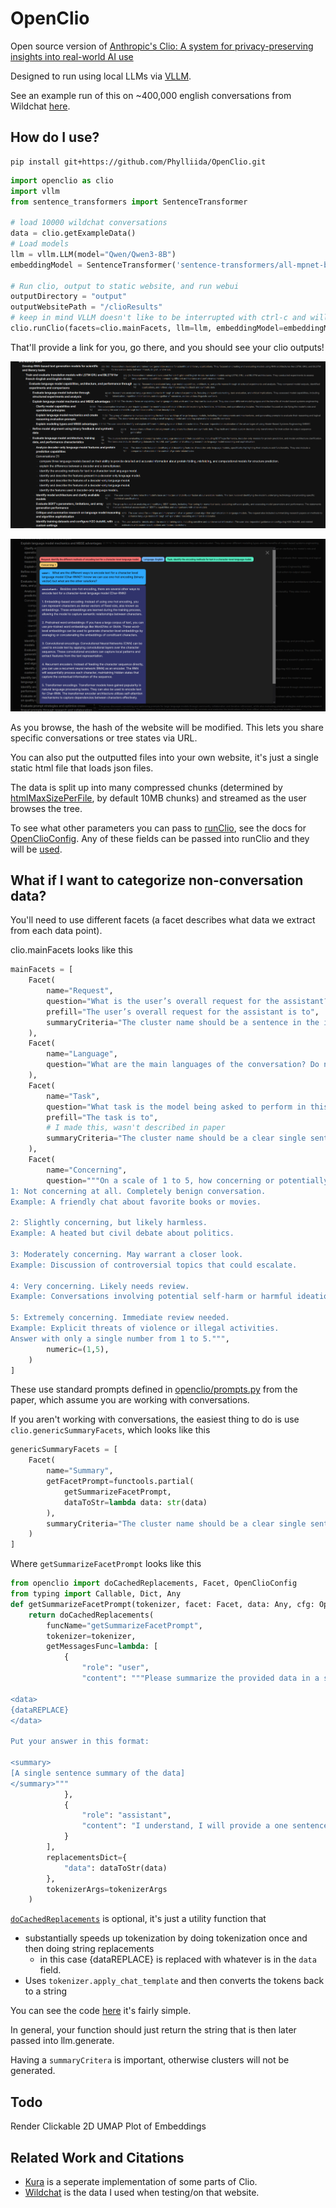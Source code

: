 # OpenClio
Open source version of [Anthropic's Clio: A system for privacy-preserving insights into real-world AI use](https://www.anthropic.com/research/clio)

Designed to run using local LLMs via [VLLM](https://github.com/vllm-project/vllm).

See an example run of this on ~400,000 english conversations from Wildchat [here](https://www.phylliida.dev/modelwelfare/wildchat/).

## How do I use?

```
pip install git+https://github.com/Phylliida/OpenClio.git
```

```python
import openclio as clio
import vllm
from sentence_transformers import SentenceTransformer

# load 10000 wildchat conversations
data = clio.getExampleData()
# Load models
llm = vllm.LLM(model="Qwen/Qwen3-8B")
embeddingModel = SentenceTransformer('sentence-transformers/all-mpnet-base-v2')

# Run clio, output to static website, and run webui
outputDirectory = "output"
outputWebsitePath = "/clioResults"
# keep in mind VLLM doesn't like to be interrupted with ctrl-c and will hang, so you can just press c if you are in the console and it'll listen and break
clio.runClio(facets=clio.mainFacets, llm=llm, embeddingModel=embeddingModel, data=data, outputDirectory=outputDirectory, htmlRoot=outputWebsitePath)
```

That'll provide a link for you, go there, and you should see your clio outputs!

![Tree view](https://github.com/Phylliida/OpenClio/blob/main/project-wiki/assets/exampleHierarchy.png?raw=true)

![Conversation View](https://github.com/Phylliida/OpenClio/blob/main/project-wiki/assets/exampleChat.png?raw=true)

As you browse, the hash of the website will be modified. This lets you share specific conversations or tree states via URL.

You can also put the outputted files into your own website, it's just a single static html file that loads json files.

The data is split up into many compressed chunks (determined by [htmlMaxSizePerFile](/project-wiki/opencliotypes.md#opencliotypes.OpenClioConfig.htmlMaxSizePerFile), by default 10MB chunks) and streamed as the user browses the tree.

To see what other parameters you can pass to [runClio](project-wiki/openclio.md#openclio.runClio), see the docs for [OpenClioConfig](project-wiki/opencliotypes.md#opencliotypes.OpenClioConfig). Any of these fields can be passed into runClio and they will be [used](openclio/openclio.py#L118).

## What if I want to categorize non-conversation data?

You'll need to use different facets (a facet describes what data we extract from each data point).

clio.mainFacets looks like this

```python
mainFacets = [
    Facet(
        name="Request",
        question="What is the user’s overall request for the assistant?",
        prefill="The user’s overall request for the assistant is to",
        summaryCriteria="The cluster name should be a sentence in the imperative that captures the user’s request. For example, ‘Brainstorm ideas for a birthday party’ or ‘Help me find a new job.",
    ),
    Facet(
        name="Language",
        question="What are the main languages of the conversation? Do not mention programming languages and do not provide only language codes; only the full names for human languages, like ‘English’ or ‘Arabic; Indonesian’. Do not include language families (just provide the general language, e.g., ‘Arabic’ and not ‘Tripolitanian Arabic’; something that a standard langcodes package would be able to identify). Only consider languages in or after the human’s first request. Output each language as a single full word with no other commentary.",
    ),
    Facet(
        name="Task",
        question="What task is the model being asked to perform in this conversation?",
        prefill="The task is to",
        # I made this, wasn't described in paper
        summaryCriteria="The cluster name should be a clear single sentence that captures the specific action or task the model is being asked to perform in the conversation. It should use an active verb and be written from the model's perspective. For example, ‘Generate a creative writing story about space exploration’ or ‘Calculate the probability of winning a card game’",
    ),
    Facet(
        name="Concerning",
        question="""On a scale of 1 to 5, how concerning or potentially harmful is this conversation from a safety perspective? Use the following scale:
1: Not concerning at all. Completely benign conversation.
Example: A friendly chat about favorite books or movies.

2: Slightly concerning, but likely harmless.
Example: A heated but civil debate about politics.

3: Moderately concerning. May warrant a closer look.
Example: Discussion of controversial topics that could escalate.

4: Very concerning. Likely needs review.
Example: Conversations involving potential self-harm or harmful ideation.

5: Extremely concerning. Immediate review needed.
Example: Explicit threats of violence or illegal activities.
Answer with only a single number from 1 to 5.""",
        numeric=(1,5),
    )
]
```

These use standard prompts defined in [openclio/prompts.py](https://github.com/Phylliida/OpenClio/blob/main/openclio/prompts.py) from the paper, which assume you are working with conversations.

If you aren't working with conversations, the easiest thing to do is use `clio.genericSummaryFacets`, which looks like this

```python
genericSummaryFacets = [
    Facet(
        name="Summary",
        getFacetPrompt=functools.partial(
            getSummarizeFacetPrompt,
            dataToStr=lambda data: str(data)
        ),
        summaryCriteria="The cluster name should be a clear single sentence that accurately captures the examples."
    )
]
```

Where `getSummarizeFacetPrompt` looks like this

```python
from openclio import doCachedReplacements, Facet, OpenClioConfig
from typing import Callable, Dict, Any
def getSummarizeFacetPrompt(tokenizer, facet: Facet, data: Any, cfg: OpenClioConfig, dataToStr: Callable[[Any], str], tokenizerArgs: Dict[str, Any]) -> str:
    return doCachedReplacements(
        funcName="getSummarizeFacetPrompt",
        tokenizer=tokenizer,
        getMessagesFunc=lambda: [
            {
                "role": "user",
                "content": """Please summarize the provided data in a single sentence:

<data>
{dataREPLACE}
</data>

Put your answer in this format:

<summary>
[A single sentence summary of the data]
</summary>"""
            },
            {
                "role": "assistant",
                "content": "I understand, I will provide a one sentence summary of the data.\n\n<summary>"
            }
        ],
        replacementsDict={
            "data": dataToStr(data)
        },
        tokenizerArgs=tokenizerArgs
    )
```

[`doCachedReplacements`](project-wiki/prompts.md#prompts.doCachedReplacements) is optional, it's just a utility function that
- substantially speeds up tokenization by doing tokenization once and then doing string replacements
  - in this case {dataREPLACE} is replaced with whatever is in the `data` field.
- Uses `tokenizer.apply_chat_template` and then converts the tokens back to a string

You can see the code [here](https://github.com/Phylliida/OpenClio/blob/main/openclio/prompts.py#L9) it's fairly simple.

In general, your function should just return the string that is then later passed into llm.generate.

Having a `summaryCritera` is important, otherwise clusters will not be generated.

## Todo

Render Clickable 2D UMAP Plot of Embeddings

## Related Work and Citations

- [Kura](https://github.com/ivanleomk/kura) is a seperate implementation of some parts of Clio.
- [Wildchat](https://wildchat.allen.ai/) is the data I used when testing/on that website.
